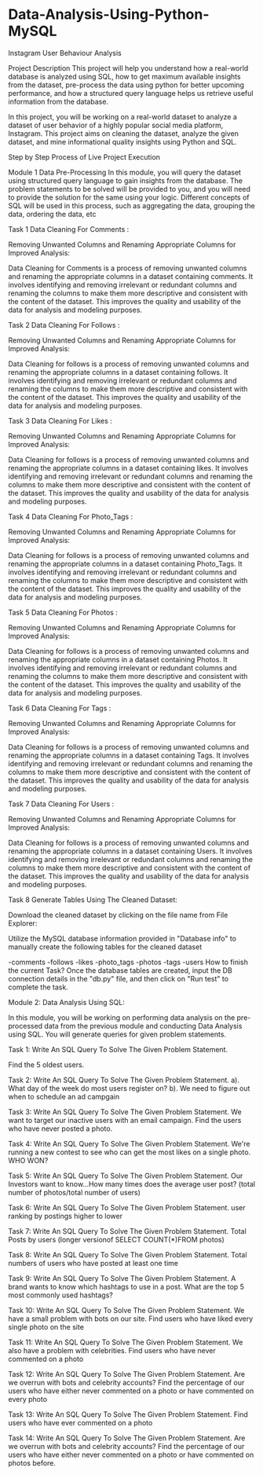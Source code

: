 # Data-Analysis-Using-Python-MySQL
Instagram User Behaviour Analysis


Project Description
This project will help you understand how a real-world database is analyzed using SQL, how to get maximum available insights from the dataset, pre-process the data using python for better upcoming performance, and how a structured query language helps us retrieve useful information from the database.


In this project, you will be working on a real-world dataset to analyze a dataset of user behavior of a highly popular social media platform, Instagram. This project aims on cleaning the dataset, analyze the given dataset, and mine informational quality insights using Python and SQL. 

Step by Step Process of Live Project Execution

Module 1 Data Pre-Processing
In this module, you will query the dataset using structured query language to gain insights from the database. The problem statements to be solved will be provided to you, and you will need to provide the solution for the same using your logic. Different concepts of SQL will be used in this process, such as aggregating the data, grouping the data, ordering the data, etc

Task 1 Data Cleaning For Comments :

Removing Unwanted Columns and Renaming Appropriate Columns for Improved Analysis:

Data Cleaning for Comments is a process of removing unwanted columns and renaming the appropriate columns in a dataset containing comments. It involves identifying and removing irrelevant or redundant columns and renaming the columns to make them more descriptive and consistent with the content of the dataset. This improves the quality and usability of the data for analysis and modeling purposes.


Task 2 Data Cleaning For Follows :


Removing Unwanted Columns and Renaming Appropriate Columns for Improved Analysis: 

Data Cleaning for follows is a process of removing unwanted columns and renaming the appropriate columns in a dataset containing follows. It involves identifying and removing irrelevant or redundant columns and renaming the columns to make them more descriptive and consistent with the content of the dataset. This improves the quality and usability of the data for analysis and modeling purposes.


Task 3 Data Cleaning For Likes :


Removing Unwanted Columns and Renaming Appropriate Columns for Improved Analysis: 

Data Cleaning for follows is a process of removing unwanted columns and renaming the appropriate columns in a dataset containing likes. It involves identifying and removing irrelevant or redundant columns and renaming the columns to make them more descriptive and consistent with the content of the dataset. This improves the quality and usability of the data for analysis and modeling purposes.


Task 4 Data Cleaning For Photo_Tags :


Removing Unwanted Columns and Renaming Appropriate Columns for Improved Analysis: 

Data Cleaning for follows is a process of removing unwanted columns and renaming the appropriate columns in a dataset containing Photo_Tags. It involves identifying and removing irrelevant or redundant columns and renaming the columns to make them more descriptive and consistent with the content of the dataset. This improves the quality and usability of the data for analysis and modeling purposes.




Task 5 Data Cleaning For Photos :


Removing Unwanted Columns and Renaming Appropriate Columns for Improved Analysis: 

Data Cleaning for follows is a process of removing unwanted columns and renaming the appropriate columns in a dataset containing Photos. It involves identifying and removing irrelevant or redundant columns and renaming the columns to make them more descriptive and consistent with the content of the dataset. This improves the quality and usability of the data for analysis and modeling purposes.



Task 6 Data Cleaning For Tags :


Removing Unwanted Columns and Renaming Appropriate Columns for Improved Analysis: 

Data Cleaning for follows is a process of removing unwanted columns and renaming the appropriate columns in a dataset containing Tags. It involves identifying and removing irrelevant or redundant columns and renaming the columns to make them more descriptive and consistent with the content of the dataset. This improves the quality and usability of the data for analysis and modeling purposes.



Task 7 Data Cleaning For Users :


Removing Unwanted Columns and Renaming Appropriate Columns for Improved Analysis: 

Data Cleaning for follows is a process of removing unwanted columns and renaming the appropriate columns in a dataset containing Users. It involves identifying and removing irrelevant or redundant columns and renaming the columns to make them more descriptive and consistent with the content of the dataset. This improves the quality and usability of the data for analysis and modeling purposes.



Task 8 Generate Tables Using The Cleaned Dataset:

Download the cleaned dataset by clicking on the file name from File Explorer: 

Utilize the MySQL database information provided in "Database info" to manually create the following tables for the cleaned dataset

-comments -follows -likes -photo_tags -photos -tags -users How to finish the current Task? Once the database tables are created, input the DB connection details in the "db.py" file, and then click on "Run test" to complete the task.


Module 2: Data Analysis Using SQL:


In this module, you will be working on performing data analysis on the pre-processed data from the previous module and conducting Data Analysis using SQL. You will generate queries for given problem statements. 


Task 1: Write An SQL Query To Solve The Given Problem Statement.

Find the 5 oldest users.

Task 2: Write An SQL Query To Solve The Given Problem Statement.
a). What day of the week do most users register on? 
b). We need to figure out when to schedule an ad campgain

Task 3: Write An SQL Query To Solve The Given Problem Statement.
We want to target our inactive users with an email campaign. Find the users who have never posted a photo.

Task 4: Write An SQL Query To Solve The Given Problem Statement.
We're running a new contest to see who can get the most likes on a single photo. WHO WON?

Task 5: Write An SQL Query To Solve The Given Problem Statement.
Our Investors want to know...How many times does the average user post? (total number of photos/total number of users)

Task 6: Write An SQL Query To Solve The Given Problem Statement.
user ranking by postings higher to lower

Task 7: Write An SQL Query To Solve The Given Problem Statement.
Total Posts by users (longer versionof SELECT COUNT(*)FROM photos)

Task 8: Write An SQL Query To Solve The Given Problem Statement.
Total numbers of users who have posted at least one time

Task 9: Write An SQL Query To Solve The Given Problem Statement.
A brand wants to know which hashtags to use in a post. What are the top 5 most commonly used hashtags?

Task 10: Write An SQL Query To Solve The Given Problem Statement.
We have a small problem with bots on our site. Find users who have liked every single photo on the site

Task 11: Write An SQL Query To Solve The Given Problem Statement.
We also have a problem with celebrities. Find users who have never commented on a photo

Task 12: Write An SQL Query To Solve The Given Problem Statement.
Are we overrun with bots and celebrity accounts? Find the percentage of our users who have either never commented on a photo or have commented on every photo

Task 13: Write An SQL Query To Solve The Given Problem Statement.
Find users who have ever commented on a photo

Task 14: Write An SQL Query To Solve The Given Problem Statement.
Are we overrun with bots and celebrity accounts? Find the percentage of our users who have either never commented on a photo or have commented on photos before.

